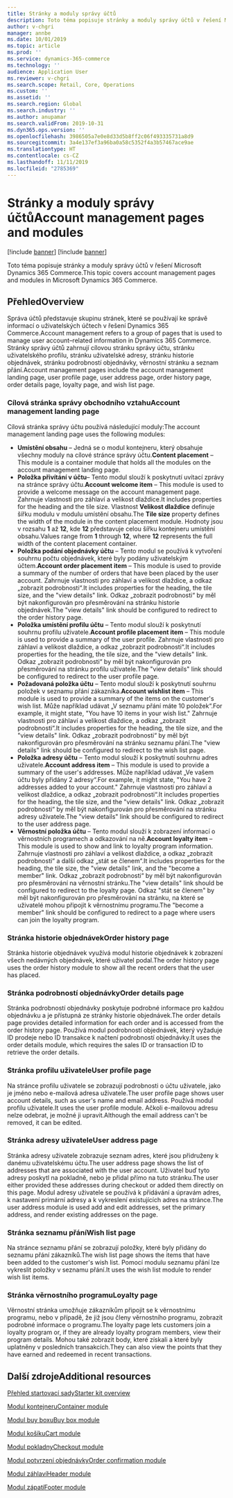 ```yaml
---
title: Stránky a moduly správy účtů
description: Toto téma popisuje stránky a moduly správy účtů v řešení Microsoft Dynamics 365 Commerce.
author: v-chgri
manager: annbe
ms.date: 10/01/2019
ms.topic: article
ms.prod: ''
ms.service: dynamics-365-commerce
ms.technology: ''
audience: Application User
ms.reviewer: v-chgri
ms.search.scope: Retail, Core, Operations
ms.custom: ''
ms.assetid: ''
ms.search.region: Global
ms.search.industry: ''
ms.author: anupamar
ms.search.validFrom: 2019-10-31
ms.dyn365.ops.version: ''
ms.openlocfilehash: 3986505a7e0e8d33d5b8ff2c06f493335731a8d9
ms.sourcegitcommit: 3a4e137ef3a96ba0a58c5352f4a3b57467ace9ae
ms.translationtype: HT
ms.contentlocale: cs-CZ
ms.lasthandoff: 11/11/2019
ms.locfileid: "2785369"
---
```

# <a name="account-management-pages-and-modules"></a><span data-ttu-id="2e3ed-103">Stránky a moduly správy účtů</span><span class="sxs-lookup"><span data-stu-id="2e3ed-103">Account management pages and modules</span></span>

[!include [banner](includes/preview-banner.md)]
[!include [banner](includes/banner.md)]

<span data-ttu-id="2e3ed-104">Toto téma popisuje stránky a moduly správy účtů v řešení Microsoft Dynamics 365 Commerce.</span><span class="sxs-lookup"><span data-stu-id="2e3ed-104">This topic covers account management pages and modules in Microsoft Dynamics 365 Commerce.</span></span>

## <a name="overview"></a><span data-ttu-id="2e3ed-105">Přehled</span><span class="sxs-lookup"><span data-stu-id="2e3ed-105">Overview</span></span>

<span data-ttu-id="2e3ed-106">Správa účtů představuje skupinu stránek, které se používají ke správě informací o uživatelských účtech v řešení Dynamics 365 Commerce.</span><span class="sxs-lookup"><span data-stu-id="2e3ed-106">Account management refers to a group of pages that is used to manage user account–related information in Dynamics 365 Commerce.</span></span> <span data-ttu-id="2e3ed-107">Stránky správy účtů zahrnují cílovou stránku správy účtu, stránku uživatelského profilu, stránku uživatelské adresy, stránku historie objednávek, stránku podrobností objednávky, věrnostní stránku a seznam přání.</span><span class="sxs-lookup"><span data-stu-id="2e3ed-107">Account management pages include the account management landing page, user profile page, user address page, order history page, order details page, loyalty page, and wish list page.</span></span>

### <a name="account-management-landing-page"></a><span data-ttu-id="2e3ed-108">Cílová stránka správy obchodního vztahu</span><span class="sxs-lookup"><span data-stu-id="2e3ed-108">Account management landing page</span></span>

<span data-ttu-id="2e3ed-109">Cílová stránka správy účtu používá následující moduly:</span><span class="sxs-lookup"><span data-stu-id="2e3ed-109">The account management landing page uses the following modules:</span></span>

- <span data-ttu-id="2e3ed-110">**Umístění obsahu** – Jedná se o modul kontejneru, který obsahuje všechny moduly na cílové stránce správy účtu.</span><span class="sxs-lookup"><span data-stu-id="2e3ed-110">**Content placement** – This module is a container module that holds all the modules on the account management landing page.</span></span>
- <span data-ttu-id="2e3ed-111">**Položka přivítání v účtu**– Tento modul slouží k poskytnutí uvítací zprávy na stránce správy účtu.</span><span class="sxs-lookup"><span data-stu-id="2e3ed-111">**Account welcome item** – This module is used to provide a welcome message on the account management page.</span></span> <span data-ttu-id="2e3ed-112">Zahrnuje vlastnosti pro záhlaví a velikost dlaždice.</span><span class="sxs-lookup"><span data-stu-id="2e3ed-112">It includes properties for the heading and the tile size.</span></span> <span data-ttu-id="2e3ed-113">Vlastnost **Velikost dlaždice** definuje šířku modulu v modulu umístění obsahu.</span><span class="sxs-lookup"><span data-stu-id="2e3ed-113">The **Tile size** property defines the width of the module in the content placement module.</span></span> <span data-ttu-id="2e3ed-114">Hodnoty jsou v rozsahu **1** až **12**, kde **12** představuje celou šířku kontejneru umístění obsahu.</span><span class="sxs-lookup"><span data-stu-id="2e3ed-114">Values range from **1** through **12**, where **12** represents the full width of the content placement container.</span></span>
- <span data-ttu-id="2e3ed-115">**Položka podání objednávky účtu** – Tento modul se používá k vytvoření souhrnu počtu objednávek, které byly podány uživatelským účtem.</span><span class="sxs-lookup"><span data-stu-id="2e3ed-115">**Account order placement item** – This module is used to provide a summary of the number of orders that have been placed by the user account.</span></span> <span data-ttu-id="2e3ed-116">Zahrnuje vlastnosti pro záhlaví a velikost dlaždice, a odkaz „zobrazit podrobnosti“.</span><span class="sxs-lookup"><span data-stu-id="2e3ed-116">It includes properties for the heading, the tile size, and the "view details" link.</span></span> <span data-ttu-id="2e3ed-117">Odkaz „zobrazit podrobnosti“ by měl být nakonfigurován pro přesměrování na stránku historie objednávek.</span><span class="sxs-lookup"><span data-stu-id="2e3ed-117">The "view details" link should be configured to redirect to the order history page.</span></span>
- <span data-ttu-id="2e3ed-118">**Položka umístění profilu účtu** – Tento modul slouží k poskytnutí souhrnu profilu uživatele.</span><span class="sxs-lookup"><span data-stu-id="2e3ed-118">**Account profile placement item** – This module is used to provide a summary of the user profile.</span></span> <span data-ttu-id="2e3ed-119">Zahrnuje vlastnosti pro záhlaví a velikost dlaždice, a odkaz „zobrazit podrobnosti“.</span><span class="sxs-lookup"><span data-stu-id="2e3ed-119">It includes properties for the heading, the tile size, and the "view details" link.</span></span> <span data-ttu-id="2e3ed-120">Odkaz „zobrazit podrobnosti“ by měl být nakonfigurován pro přesměrování na stránku profilu uživatele.</span><span class="sxs-lookup"><span data-stu-id="2e3ed-120">The "view details" link should be configured to redirect to the user profile page.</span></span>
- <span data-ttu-id="2e3ed-121">**Požadovaná položka účtu** – Tento modul slouží k poskytnutí souhrnu položek v seznamu přání zákazníka.</span><span class="sxs-lookup"><span data-stu-id="2e3ed-121">**Account wishlist item** – This module is used to provide a summary of the items on the customer's wish list.</span></span> <span data-ttu-id="2e3ed-122">Může například udávat „V seznamu přání máte 10 položek“.</span><span class="sxs-lookup"><span data-stu-id="2e3ed-122">For example, it might state, "You have 10 items in your wish list."</span></span> <span data-ttu-id="2e3ed-123">Zahrnuje vlastnosti pro záhlaví a velikost dlaždice, a odkaz „zobrazit podrobnosti“.</span><span class="sxs-lookup"><span data-stu-id="2e3ed-123">It includes properties for the heading, the tile size, and the "view details" link.</span></span> <span data-ttu-id="2e3ed-124">Odkaz „zobrazit podrobnosti“ by měl být nakonfigurován pro přesměrování na stránku seznamu přání.</span><span class="sxs-lookup"><span data-stu-id="2e3ed-124">The "view details" link should be configured to redirect to the wish list page.</span></span>
- <span data-ttu-id="2e3ed-125">**Položka adresy účtu** – Tento modul slouží k poskytnutí souhrnu adres uživatele.</span><span class="sxs-lookup"><span data-stu-id="2e3ed-125">**Account address item** – This module is used to provide a summary of the user's addresses.</span></span> <span data-ttu-id="2e3ed-126">Může například udávat „Ve vašem účtu byly přidány 2 adresy“.</span><span class="sxs-lookup"><span data-stu-id="2e3ed-126">For example, it might state, "You have 2 addresses added to your account."</span></span> <span data-ttu-id="2e3ed-127">Zahrnuje vlastnosti pro záhlaví a velikost dlaždice, a odkaz „zobrazit podrobnosti“.</span><span class="sxs-lookup"><span data-stu-id="2e3ed-127">It includes properties for the heading, the tile size, and the "view details" link.</span></span> <span data-ttu-id="2e3ed-128">Odkaz „zobrazit podrobnosti“ by měl být nakonfigurován pro přesměrování na stránku adresy uživatele.</span><span class="sxs-lookup"><span data-stu-id="2e3ed-128">The "view details" link should be configured to redirect to the user address page.</span></span>
- <span data-ttu-id="2e3ed-129">**Věrnostní položka účtu** – Tento modul slouží k zobrazení informací o věrnostních programech a odkazování na ně.</span><span class="sxs-lookup"><span data-stu-id="2e3ed-129">**Account loyalty item** – This module is used to show and link to loyalty program information.</span></span> <span data-ttu-id="2e3ed-130">Zahrnuje vlastnosti pro záhlaví a velikost dlaždice, a odkaz „zobrazit podrobnosti“ a další odkaz „stát se členem“.</span><span class="sxs-lookup"><span data-stu-id="2e3ed-130">It includes properties for the heading, the tile size, the "view details" link, and the "become a member" link.</span></span> <span data-ttu-id="2e3ed-131">Odkaz „zobrazit podrobnosti“ by měl být nakonfigurován pro přesměrování na věrnostní stránku.</span><span class="sxs-lookup"><span data-stu-id="2e3ed-131">The "view details" link should be configured to redirect to the loyalty page.</span></span> <span data-ttu-id="2e3ed-132">Odkaz "stát se členem" by měl být nakonfigurován pro přesměrování na stránku, na které se uživatelé mohou připojit k věrnostnímu programu.</span><span class="sxs-lookup"><span data-stu-id="2e3ed-132">The "become a member" link should be configured to redirect to a page where users can join the loyalty program.</span></span>

### <a name="order-history-page"></a><span data-ttu-id="2e3ed-133">Stránka historie objednávek</span><span class="sxs-lookup"><span data-stu-id="2e3ed-133">Order history page</span></span>

<span data-ttu-id="2e3ed-134">Stránka historie objednávek využívá modul historie objednávek k zobrazení všech nedávných objednávek, které uživatel podal.</span><span class="sxs-lookup"><span data-stu-id="2e3ed-134">The order history page uses the order history module to show all the recent orders that the user has placed.</span></span>

### <a name="order-details-page"></a><span data-ttu-id="2e3ed-135">Stránka podrobností objednávky</span><span class="sxs-lookup"><span data-stu-id="2e3ed-135">Order details page</span></span>

<span data-ttu-id="2e3ed-136">Stránka podrobností objednávky poskytuje podrobné informace pro každou objednávku a je přístupná ze stránky historie objednávek.</span><span class="sxs-lookup"><span data-stu-id="2e3ed-136">The order details page provides detailed information for each order and is accessed from the order history page.</span></span> <span data-ttu-id="2e3ed-137">Používá modul podrobností objednávek, který vyžaduje ID prodeje nebo ID transakce k načtení podrobností objednávky.</span><span class="sxs-lookup"><span data-stu-id="2e3ed-137">It uses the order details module, which requires the sales ID or transaction ID to retrieve the order details.</span></span>

### <a name="user-profile-page"></a><span data-ttu-id="2e3ed-138">Stránka profilu uživatele</span><span class="sxs-lookup"><span data-stu-id="2e3ed-138">User profile page</span></span>

<span data-ttu-id="2e3ed-139">Na stránce profilu uživatele se zobrazují podrobnosti o účtu uživatele, jako je jméno nebo e-mailová adresa uživatele.</span><span class="sxs-lookup"><span data-stu-id="2e3ed-139">The user profile page shows user account details, such as user's name and email address.</span></span> <span data-ttu-id="2e3ed-140">Používá modul profilu uživatele.</span><span class="sxs-lookup"><span data-stu-id="2e3ed-140">It uses the user profile module.</span></span> <span data-ttu-id="2e3ed-141">Ačkoli e-mailovou adresu nelze odebrat, je možné ji upravit.</span><span class="sxs-lookup"><span data-stu-id="2e3ed-141">Although the email address can't be removed, it can be edited.</span></span>

### <a name="user-address-page"></a><span data-ttu-id="2e3ed-142">Stránka adresy uživatele</span><span class="sxs-lookup"><span data-stu-id="2e3ed-142">User address page</span></span>

<span data-ttu-id="2e3ed-143">Stránka adresy uživatele zobrazuje seznam adres, které jsou přidruženy k danému uživatelskému účtu.</span><span class="sxs-lookup"><span data-stu-id="2e3ed-143">The user address page shows the list of addresses that are associated with the user account.</span></span> <span data-ttu-id="2e3ed-144">Uživatel buď tyto adresy poskytl na pokladně, nebo je přidal přímo na tuto stránku.</span><span class="sxs-lookup"><span data-stu-id="2e3ed-144">The user either provided these addresses during checkout or added them directly on  this page.</span></span> <span data-ttu-id="2e3ed-145">Modul adresy uživatele se používá k přidávání a úpravám adres, k nastavení primární adresy a k vykreslení existujících adres na stránce.</span><span class="sxs-lookup"><span data-stu-id="2e3ed-145">The user address module is used add and edit addresses, set the primary address, and render existing addresses on the page.</span></span>

### <a name="wish-list-page"></a><span data-ttu-id="2e3ed-146">Stránka seznamu přání</span><span class="sxs-lookup"><span data-stu-id="2e3ed-146">Wish list page</span></span>

<span data-ttu-id="2e3ed-147">Na stránce seznamu přání se zobrazují položky, které byly přidány do seznamu přání zákazníků.</span><span class="sxs-lookup"><span data-stu-id="2e3ed-147">The wish list page shows the items that have been added to the customer's wish list.</span></span> <span data-ttu-id="2e3ed-148">Pomocí modulu seznamu přání lze vykreslit položky v seznamu přání.</span><span class="sxs-lookup"><span data-stu-id="2e3ed-148">It uses the wish list module to render wish list items.</span></span>

### <a name="loyalty-page"></a><span data-ttu-id="2e3ed-149">Stránka věrnostního programu</span><span class="sxs-lookup"><span data-stu-id="2e3ed-149">Loyalty page</span></span>

<span data-ttu-id="2e3ed-150">Věrnostní stránka umožňuje zákazníkům připojit se k věrnostnímu programu, nebo v případě, že již jsou členy věrnostního programu, zobrazit podrobné informace o programu.</span><span class="sxs-lookup"><span data-stu-id="2e3ed-150">The loyalty page lets customers join a loyalty program or, if they are already loyalty program members, view their program details.</span></span> <span data-ttu-id="2e3ed-151">Mohou také zobrazit body, které získali a které byly uplatněny v posledních transakcích.</span><span class="sxs-lookup"><span data-stu-id="2e3ed-151">They can also view the points that they have earned and redeemed in recent transactions.</span></span>

## <a name="additional-resources"></a><span data-ttu-id="2e3ed-152">Další zdroje</span><span class="sxs-lookup"><span data-stu-id="2e3ed-152">Additional resources</span></span>

[<span data-ttu-id="2e3ed-153">Přehled startovací sady</span><span class="sxs-lookup"><span data-stu-id="2e3ed-153">Starter kit overview</span></span>](starter-kit-overview.md)

[<span data-ttu-id="2e3ed-154">Modul kontejneru</span><span class="sxs-lookup"><span data-stu-id="2e3ed-154">Container module</span></span>](add-container-module.md)

[<span data-ttu-id="2e3ed-155">Modul buy boxu</span><span class="sxs-lookup"><span data-stu-id="2e3ed-155">Buy box module</span></span>](add-buy-box.md)

[<span data-ttu-id="2e3ed-156">Modul košíku</span><span class="sxs-lookup"><span data-stu-id="2e3ed-156">Cart module</span></span>](add-cart-module.md)

[<span data-ttu-id="2e3ed-157">Modul pokladny</span><span class="sxs-lookup"><span data-stu-id="2e3ed-157">Checkout module</span></span>](add-checkout-module.md)

[<span data-ttu-id="2e3ed-158">Modul potvrzení objednávky</span><span class="sxs-lookup"><span data-stu-id="2e3ed-158">Order confirmation module</span></span>](order-confirmation-module.md)

[<span data-ttu-id="2e3ed-159">Modul záhlaví</span><span class="sxs-lookup"><span data-stu-id="2e3ed-159">Header module</span></span>](author-header-module.md)

[<span data-ttu-id="2e3ed-160">Modul zápatí</span><span class="sxs-lookup"><span data-stu-id="2e3ed-160">Footer module</span></span>](author-footer-module.md)
